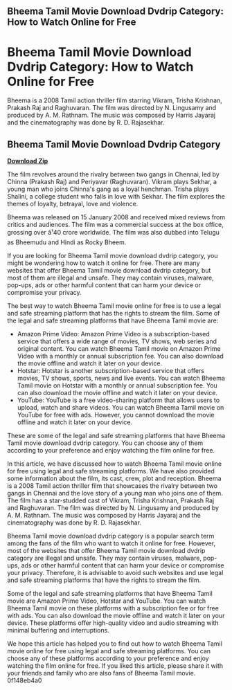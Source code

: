 ## Bheema Tamil Movie Download Dvdrip Category: How to Watch Online for Free

  
# Bheema Tamil Movie Download Dvdrip Category: How to Watch Online for Free
  
Bheema is a 2008 Tamil action thriller film starring Vikram, Trisha Krishnan, Prakash Raj and Raghuvaran. The film was directed by N. Lingusamy and produced by A. M. Rathnam. The music was composed by Harris Jayaraj and the cinematography was done by R. D. Rajasekhar.
 
## Bheema Tamil Movie Download Dvdrip Category


[**Download Zip**](https://www.google.com/url?q=https%3A%2F%2Fbltlly.com%2F2tLpfg&sa=D&sntz=1&usg=AOvVaw1HKgmIf7yHGEDV8pZlJ7cA)

  
The film revolves around the rivalry between two gangs in Chennai, led by Chinna (Prakash Raj) and Periyavar (Raghuvaran). Vikram plays Sekhar, a young man who joins Chinna's gang as a loyal henchman. Trisha plays Shalini, a college student who falls in love with Sekhar. The film explores the themes of loyalty, betrayal, love and violence.
  
Bheema was released on 15 January 2008 and received mixed reviews from critics and audiences. The film was a commercial success at the box office, grossing over â¹40 crore worldwide. The film was also dubbed into Telugu as Bheemudu and Hindi as Rocky Bheem.
  
If you are looking for Bheema Tamil movie download dvdrip category, you might be wondering how to watch it online for free. There are many websites that offer Bheema Tamil movie download dvdrip category, but most of them are illegal and unsafe. They may contain viruses, malware, pop-ups, ads or other harmful content that can harm your device or compromise your privacy.
  
The best way to watch Bheema Tamil movie online for free is to use a legal and safe streaming platform that has the rights to stream the film. Some of the legal and safe streaming platforms that have Bheema Tamil movie are:
  
- Amazon Prime Video: Amazon Prime Video is a subscription-based service that offers a wide range of movies, TV shows, web series and original content. You can watch Bheema Tamil movie on Amazon Prime Video with a monthly or annual subscription fee. You can also download the movie offline and watch it later on your device.
- Hotstar: Hotstar is another subscription-based service that offers movies, TV shows, sports, news and live events. You can watch Bheema Tamil movie on Hotstar with a monthly or annual subscription fee. You can also download the movie offline and watch it later on your device.
- YouTube: YouTube is a free video-sharing platform that allows users to upload, watch and share videos. You can watch Bheema Tamil movie on YouTube for free with ads. However, you cannot download the movie offline and watch it later on your device.

These are some of the legal and safe streaming platforms that have Bheema Tamil movie download dvdrip category. You can choose any of them according to your preference and enjoy watching the film online for free.
  
In this article, we have discussed how to watch Bheema Tamil movie online for free using legal and safe streaming platforms. We have also provided some information about the film, its cast, crew, plot and reception. Bheema is a 2008 Tamil action thriller film that showcases the rivalry between two gangs in Chennai and the love story of a young man who joins one of them. The film has a star-studded cast of Vikram, Trisha Krishnan, Prakash Raj and Raghuvaran. The film was directed by N. Lingusamy and produced by A. M. Rathnam. The music was composed by Harris Jayaraj and the cinematography was done by R. D. Rajasekhar.
  
Bheema Tamil movie download dvdrip category is a popular search term among the fans of the film who want to watch it online for free. However, most of the websites that offer Bheema Tamil movie download dvdrip category are illegal and unsafe. They may contain viruses, malware, pop-ups, ads or other harmful content that can harm your device or compromise your privacy. Therefore, it is advisable to avoid such websites and use legal and safe streaming platforms that have the rights to stream the film.
  
Some of the legal and safe streaming platforms that have Bheema Tamil movie are Amazon Prime Video, Hotstar and YouTube. You can watch Bheema Tamil movie on these platforms with a subscription fee or for free with ads. You can also download the movie offline and watch it later on your device. These platforms offer high-quality video and audio streaming with minimal buffering and interruptions.
  
We hope this article has helped you to find out how to watch Bheema Tamil movie online for free using legal and safe streaming platforms. You can choose any of these platforms according to your preference and enjoy watching the film online for free. If you liked this article, please share it with your friends and family who are also fans of Bheema Tamil movie.
 0f148eb4a0
